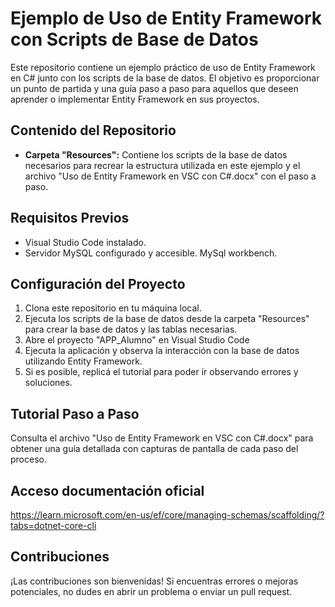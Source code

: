 # Ejemplo de Uso de Entity Framework con Scripts de Base de Datos

Este repositorio contiene un ejemplo práctico de uso de Entity Framework en C# junto con los scripts de la base de datos. El objetivo es proporcionar un punto de partida y una guía paso a paso para aquellos que deseen aprender o implementar Entity Framework en sus proyectos.

## Contenido del Repositorio

- **Carpeta "Resources":** Contiene los scripts de la base de datos necesarios para recrear la estructura utilizada en este ejemplo y el archivo "Uso de Entity Framework en VSC con C#.docx" con el paso a paso.

## Requisitos Previos

- Visual Studio Code instalado.
- Servidor MySQL configurado y accesible. MySql workbench. 

## Configuración del Proyecto

1. Clona este repositorio en tu máquina local.
2. Ejecuta los scripts de la base de datos desde la carpeta "Resources" para crear la base de datos y las tablas necesarias.
3. Abre el proyecto "APP_Alumno" en Visual Studio Code
4. Ejecuta la aplicación y observa la interacción con la base de datos utilizando Entity Framework.
5. Si es posible, replicá el tutorial para poder ir observando errores y soluciones. 

## Tutorial Paso a Paso

Consulta el archivo "Uso de Entity Framework en VSC con C#.docx" para obtener una guía detallada con capturas de pantalla de cada paso del proceso.

## Acceso documentación oficial

https://learn.microsoft.com/en-us/ef/core/managing-schemas/scaffolding/?tabs=dotnet-core-cli

## Contribuciones

¡Las contribuciones son bienvenidas! Si encuentras errores o mejoras potenciales, no dudes en abrir un problema o enviar un pull request.
